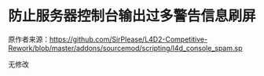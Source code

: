 # 防止服务器控制台输出过多警告信息刷屏



原作者来源：https://github.com/SirPlease/L4D2-Competitive-Rework/blob/master/addons/sourcemod/scripting/l4d_console_spam.sp



无修改